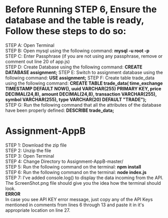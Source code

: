 # Before Running STEP 6, Ensure the database and the table is ready, Follow these steps to do so:

STEP A: Open Terminal
<br />
STEP B: Open mysql using the following command: **mysql -u root -p**
<br />
STEP C: Enter Passphrase (if you are not using any passphrase, remove or comment out line 20 of app.js)
<br />
STEP D: Create Database using the following command: **CREATE DATABASE assignment;**
STEP E: Switch to assignment database using the following command: **USE assignment;**
STEP F: Create table trade_data using the following command:
**CREATE TABLE trade_data( time_exchange TIMESTAMP DEFAULT NOW(), 
uuid VARCHAR(255) PRIMARY KEY, 
price DECIMAL(24,8), 
amount DECIMAL(24,8), 
transaction VARCHAR(255), 
symbol VARCHAR(255), 
type VARCHAR(20) DEFAULT "TRADE");**
<br />
STEP G: Run the following command that all the attributes of the database have been properly defined: **DESCRIBE trade_data;**
# Assignment-AppB
STEP 1: Download the zip file
<br />
STEP 2: Unzip the file
<br />
STEP 3: Open Terminal
<br />
STEP 4: Change Directory to Assignment-AppB-master/
<br />
STEP 5: Run the following command on the terminal: **npm install**
<br />
STEP 6: Run the following command on the terminal: **node index.js**
<br />
STEP 7: I've added console.log() to display the data incoming from the API. The ScreenShot.png file should give you the idea how the terminal should look.
<br />
**ERROR**
<br />
In case you see API KEY error message, just copy any of the API Keys mentioned in comments from lines 6 through  13 and paste it in it's appropriate location on line 27.
